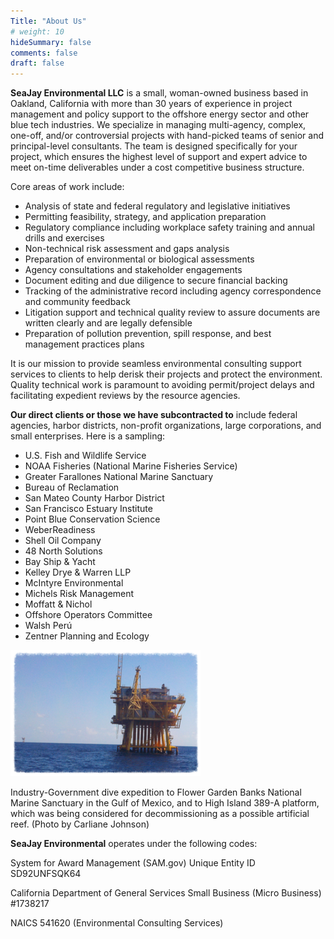 ```yaml
---
Title: "About Us"
# weight: 10
hideSummary: false
comments: false
draft: false
---
```


**SeaJay Environmental LLC** is a small, woman-owned business based in Oakland, California with more than 30 years of experience in project management and policy support to the offshore energy sector and other blue tech industries. We specialize in managing multi-agency, complex, one-off, and/or controversial projects with hand-picked teams of senior and principal-level consultants. The team is designed specifically for your project, which ensures the highest level of support and expert advice to meet on-time deliverables under a cost competitive business structure. 

Core areas of work include: 

* Analysis of state and federal regulatory and legislative initiatives 
* Permitting feasibility, strategy, and application preparation
* Regulatory compliance including workplace safety training and annual drills and exercises
* Non-technical risk assessment and gaps analysis
* Preparation of environmental or biological assessments
* Agency consultations and stakeholder engagements
* Document editing and due diligence to secure financial backing
* Tracking of the administrative record including agency correspondence and community feedback
* Litigation support and technical quality review to assure documents are written clearly and are legally defensible
* Preparation of pollution prevention, spill response, and best management practices plans

It is our mission to provide seamless environmental consulting support services to clients to help derisk their projects and protect the environment. Quality technical work is paramount to avoiding permit/project delays and facilitating expedient reviews by the resource agencies. 

**Our direct clients or those we have subcontracted to** include federal agencies, harbor districts, non-profit organizations, large corporations, and small enterprises. Here is a sampling:

* U.S. Fish and Wildlife Service
* NOAA Fisheries (National Marine Fisheries Service)
* Greater Farallones National Marine Sanctuary
* Bureau of Reclamation
* San Mateo County Harbor District
* San Francisco Estuary Institute
* Point Blue Conservation Science
* WeberReadiness
* Shell Oil Company
* 48 North Solutions
* Bay Ship & Yacht
* Kelley Drye & Warren LLP
* McIntyre Environmental
* Michels Risk Management
* Moffatt & Nichol
* Offshore Operators Committee
* Walsh Perú
* Zentner Planning and Ecology

![platform](/images/platform.png)

Industry-Government dive expedition to Flower Garden Banks National Marine 
Sanctuary in the Gulf of Mexico, and to High Island 389-A platform, which 
was being considered for decommissioning as a possible artificial reef. 
(Photo by Carliane Johnson)

**SeaJay Environmental** operates under the following codes:

System for Award Management (SAM.gov) Unique Entity ID SD92UNFSQK64

California Department of General Services Small Business (Micro Business) #1738217

NAICS 541620 (Environmental Consulting Services)
